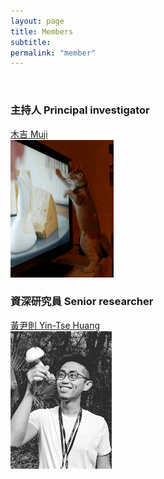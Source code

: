```yaml
---
layout: page
title: Members
subtitle:
permalink: "member"
--- 
```


<br>
<div class="container-fluid">
<div class="row">
  <div class="col-sm-3 col-md-3">
    <h3>主持人 Principal investigator</h3>
    <a href="ythuang">木吉 Muji</a><br>
    <img src="/assets/img/people/Muji_TV_crop.gif">
  </div>
  <div class="col-sm-3 col-md-3  offset-sm-1 offset-md-1">
    <h3>資深研究員 Senior researcher</h3>
    <a href="ythuang">黃尹則 Yin-Tse Huang</a><br>
    <img src="/assets/img/people/MeintheField_220px.png">
  </div>
</div>
<br>
